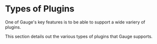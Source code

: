 # Types of Plugins

One of Gauge's key features is to be able to support a wide variery of plugins.

This section details out the various types of plugins that Gauge supports. 

